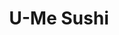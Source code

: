 ---
layout: place
title: "U-Me Sushi"
permalink: /new-york/woodhaven/u-me-sushi.html
stateAbbr: NY
stateName: New York
cityName: Woodhaven
place_id: ChIJncjM5PxdwokR9tFh1SRh_Go
photos:
  - name: >-
      places/ChIJncjM5PxdwokR9tFh1SRh_Go/photos/AeeoHcIc3wT16mUDgLAL64EKjzKzQthplrIOE-YZcVXwCEBh77OolekYmodr4zHeRdHirkaXTA28jVnanmTBdgrQxbWCmvryhG95wS_qVj1Zzv_hP-VO_KoU_kJT3pCfFEja6noP9hcKJi3DDiZqQS6jCfEbkkX1o1SM4vlIdx_yUQrLXsPn6y3-f8PDRrN_AYGv25fMCkaTnfYBoCJCcJ3jNrUEMJI0RyyAihkz0495Ql0PEtr9vkgJ-Jy-XNcXlo9FAdfN_8OB43xsSoiyavCj41gSFFnhfJT3tgwb8Hc_0AGSjVVYhq8F6SIXGHddeK45MJIMExVyZL9h5ccTo2QmxWTT3Px8OqGAcilMwPTLQezeHPQZznRMiY_SM6j_Dk4QmEdyReHlcg2tir5JoHFUQYvjnp8az2JBccRoT_CLnpb7lA
    widthPx: 3072
    heightPx: 4080
    authorAttributions:
      - displayName: Jim Ryan
        uri: https://maps.google.com/maps/contrib/110344283172678365745
        photoUri: >-
          https://lh3.googleusercontent.com/a-/ALV-UjWTVgAKhkpsRFPKcH803ki4fR3oc7x3BPYTVurLDTjq1EC0c3sBnw=s100-p-k-no-mo
    flagContentUri: >-
      https://www.google.com/local/imagery/report/?cb_client=maps_api_places.places_api&image_key=!1e10!2sCIHM0ogKEICAgICug-W_ag&hl=en-US
    googleMapsUri: >-
      https://www.google.com/maps/place//data=!3m4!1e2!3m2!1sCIHM0ogKEICAgICug-W_ag!2e10!4m2!3m1!1s0x89c25dfce4ccc89d:0x6afc6124d561d1f6
  - name: >-
      places/ChIJncjM5PxdwokR9tFh1SRh_Go/photos/AeeoHcLgVOksv2EgiNVRUGvrZN0Im9OTSWPGD1L8uVNjimqvWS3ypwW_EaGe5CeB-uicAkQErYbeq3p-NZNCPxhLSjjsbk3rwFcCxOgazPbR1EvPIKDYLymcXmAbeyI_YIW5oMOZw6pKbrlinCWzDby_IuACiXYssuIfY1EfJ67y_-vhH-NP7U24HLLqaJbqyBu2YCCVnEOlG_D6KQSgPwi5nPs1ZvtXQIUo422yWOtz2XErhODC7PvLEXj5e_iRqQdTRUXlWBk1bFkQQ0WJPZrrFGhfqY3h2mKlSwAOHGUNg7e12Q
    widthPx: 1280
    heightPx: 1707
    authorAttributions:
      - displayName: U-Me Sushi
        uri: https://maps.google.com/maps/contrib/107227661846027485290
        photoUri: >-
          https://lh3.googleusercontent.com/a-/ALV-UjXwF46e_BExh_BwATcxmujEqtUoVljPqBvyRGkIhu140SPdGvs=s100-p-k-no-mo
    flagContentUri: >-
      https://www.google.com/local/imagery/report/?cb_client=maps_api_places.places_api&image_key=!1e10!2sAF1QipPmzTlNbYkMyTTDWE84Oeqt4isTZR-udXgD1vpS&hl=en-US
    googleMapsUri: >-
      https://www.google.com/maps/place//data=!3m4!1e2!3m2!1sAF1QipPmzTlNbYkMyTTDWE84Oeqt4isTZR-udXgD1vpS!2e10!4m2!3m1!1s0x89c25dfce4ccc89d:0x6afc6124d561d1f6
  - name: >-
      places/ChIJncjM5PxdwokR9tFh1SRh_Go/photos/AeeoHcISzih606nYUQmHBoP4Ny9w_QK2jC4tVMmpOCjCc_5sDsjNksEOYma4pAShV28SC0A7uDfi8AS8COAySMIK4CuqaPEcpQg49khyUr03nG4laZLNtlGcjm1PH5H3srYifZPKFLHaXJmHGaMl4nKStImle-eMBzsFp7NB2BzZ7lYHaojshVdFpsYekpY7RnTgboMby6jp_-YGv_ZRLlP1gydhtgxFysCtC-V50qvbhQ9n9VUyR8V2CQDUpJGCRPv3-E-d3mSOVPoqaCI1uAp_CImP82mX0J--XT8792P7i_UMPGTvwi_9X1iTUQ-89hz33-t96CIWeZGuN-MsowRY5ys-Potptt6hGmcioeoDEEhoDkt38fCTpc_PS8MowNQa2FBNNSmTrvW2kf3fSfEKo3KewLMIuVdagNsIrc98wjuDdRuM
    widthPx: 3600
    heightPx: 4800
    authorAttributions:
      - displayName: Vanesa Corder
        uri: https://maps.google.com/maps/contrib/117524763012059048311
        photoUri: >-
          https://lh3.googleusercontent.com/a/ACg8ocInyv0m38zB-Ypz5mtBAg7TJvGfgwHcc4ugIXYGIb9_A_4DDg=s100-p-k-no-mo
    flagContentUri: >-
      https://www.google.com/local/imagery/report/?cb_client=maps_api_places.places_api&image_key=!1e10!2sCIHM0ogKEICAgIDf3o2zkwE&hl=en-US
    googleMapsUri: >-
      https://www.google.com/maps/place//data=!3m4!1e2!3m2!1sCIHM0ogKEICAgIDf3o2zkwE!2e10!4m2!3m1!1s0x89c25dfce4ccc89d:0x6afc6124d561d1f6
  - name: >-
      places/ChIJncjM5PxdwokR9tFh1SRh_Go/photos/AeeoHcLy5-VRNiDZt9sCRbeeumewrTwGJCR-mb05cS0xg45c2BlSkwL9BmLz8ZvhTQ342-tZwL-1hQH1KdOaFP1ky6R1Z90X1BJoNVY-U6Hw4Esr_rW1YFrW4gX4NXa_ZwRi42VlsDWh6MUOdgRstpzmm-uWSsiHoU9V1wjrfKOYwdF24Wt3J4EtvpRL8fJ5HftIoGgQfjP3-74ztUcFrGSrCyVmTrAO7DWTdFLwTayb79FVIh4RwPvgRX0YTVMSpVU68yyfVj35tn1pBhNEwVsDw435m8NIm7vVqT1z7sozJIY77Q
    widthPx: 3024
    heightPx: 4032
    authorAttributions:
      - displayName: U-Me Sushi
        uri: https://maps.google.com/maps/contrib/107227661846027485290
        photoUri: >-
          https://lh3.googleusercontent.com/a-/ALV-UjXwF46e_BExh_BwATcxmujEqtUoVljPqBvyRGkIhu140SPdGvs=s100-p-k-no-mo
    flagContentUri: >-
      https://www.google.com/local/imagery/report/?cb_client=maps_api_places.places_api&image_key=!1e10!2sAF1QipPvydlxQvm_EfV1L0CKngnOQQzPYDxajJQ8oBq2&hl=en-US
    googleMapsUri: >-
      https://www.google.com/maps/place//data=!3m4!1e2!3m2!1sAF1QipPvydlxQvm_EfV1L0CKngnOQQzPYDxajJQ8oBq2!2e10!4m2!3m1!1s0x89c25dfce4ccc89d:0x6afc6124d561d1f6
  - name: >-
      places/ChIJncjM5PxdwokR9tFh1SRh_Go/photos/AeeoHcImzz2OrnZ3td8UkMRpqqaXR1Nl4DWyaKRRt_f11asqYsSh8cL6BLo_GPKm8FVjHevRGM6nQYGyXTzlEQogSUOVGaA_Lno8JNv4q3hG9IDulvwFwVcTUZpCRdhi9ohh7Fa4a9dB6PssKUS2r9wwOr3Cec2PEGcvWy_r2U_ITOMfLnxsiA_gp5LMxGCoCu0NaZkgjW8qFcFSOz9hLjzgAdhikmDVlNQNBiloyEqVMl00ENs6sR7CAc4f39xoAwp8SeEn_ekrnH69Xcy3ypaR7tWXgOKck4VJiFwyt71YdimjO8s0PgmYka-W_bF9tCIFC49Zxv-oTEpD3b6D_lYXNy8DAODJ5ZB-kBu-DCFvQwbtn_aqi_NXrViagbwljO14ctNdA3zFSPL_ZSuDO530Lj3PbqzkCgQwL2VNdoqHK8zlWi3O
    widthPx: 4032
    heightPx: 3024
    authorAttributions:
      - displayName: Shivaul Tulsi
        uri: https://maps.google.com/maps/contrib/104997399092387463697
        photoUri: >-
          https://lh3.googleusercontent.com/a-/ALV-UjWA_guWpVfFqsVegrtyKl3Fp1LqfC4QVL_LY6YhajvI7snewG53cQ=s100-p-k-no-mo
    flagContentUri: >-
      https://www.google.com/local/imagery/report/?cb_client=maps_api_places.places_api&image_key=!1e10!2sCIHM0ogKEICAgICOwZXLjQE&hl=en-US
    googleMapsUri: >-
      https://www.google.com/maps/place//data=!3m4!1e2!3m2!1sCIHM0ogKEICAgICOwZXLjQE!2e10!4m2!3m1!1s0x89c25dfce4ccc89d:0x6afc6124d561d1f6
  - name: >-
      places/ChIJncjM5PxdwokR9tFh1SRh_Go/photos/AeeoHcIXsp9NjkHnrfh3_QmoOJGQ4A3e3ckmwGMdas6iJVjcE8zCrEtgYd-Iev5msunBA6wSw0rdoQnug2aDApZV0-ngtWX7WOANtf9ZR_2AwhbyHi0z5PbE0cfqY7LxcBCvaVur2kUV25bgpZAGgZV9HRJtXfBxb38E3MJ5IkNzmDYVBE5KqZQZXC99rNabJEnPKB9mLqYQ_O0Y-ggR8eiRmbQP8aEgeVlH9MJJMa-yprVdiVIjQhIlsI0KxkxzLlbCiNJHOumJTTR-wnG0MOZhO9QJD1px3Mg_79auTMTRJ7SNCCKu97rQUl1f8knAbFa3dBhKgWEJ2aT9OKEvlNnyxYzEhWAMZyYDR1C-HFMtnORQfn9wl3zHYMzV5lvjfmt50W20iqWvzTIgetf1RSuODye58IelFwnXcHybCxxFHHuUb8O2
    widthPx: 3024
    heightPx: 4032
    authorAttributions:
      - displayName: Jose Snchz
        uri: https://maps.google.com/maps/contrib/108814522067967017351
        photoUri: >-
          https://lh3.googleusercontent.com/a/ACg8ocIY50A7iFbKY6RUdujlYrNDBkPRWvYCOeficVyOZa1TAmwiOA=s100-p-k-no-mo
    flagContentUri: >-
      https://www.google.com/local/imagery/report/?cb_client=maps_api_places.places_api&image_key=!1e10!2sCIHM0ogKEICAgID70o7RsQE&hl=en-US
    googleMapsUri: >-
      https://www.google.com/maps/place//data=!3m4!1e2!3m2!1sCIHM0ogKEICAgID70o7RsQE!2e10!4m2!3m1!1s0x89c25dfce4ccc89d:0x6afc6124d561d1f6
  - name: >-
      places/ChIJncjM5PxdwokR9tFh1SRh_Go/photos/AeeoHcJyuN5YyfzpMJ-97KxYGM-bDNw0AAsfndGmq3mLHIcTSbXUlAMGftpWe9G4UFfswdlkOude1abS2ZHw763jcq0WC_PUP5GLc9rPIvEW17WzCI9kUIwUMAPpJuMac9-fxlNiQf_ImJ10x_wMkdTLOSmIEfW6bALsNIqTac602rEJlYzruCeNP4Nmesnrso81kf9Y8R9gQCkc7WNyr0IX1AO0Eb7R_N2AinJTASp-ZI_s2ZT0Hxm8zEei0sEHLeWTECtVBCRAfXruwWzQFz82Me_SYaYDpKUItBgkK8_Qpx8bovYriekySHOu3fmy1eyBtg8JmIjbyVUeiIIl2lGFXydlvfqMb8kAQg35Ozrk8UV8Ysyc-zTVFkOmCjny605sipJAdh0FlHv5puk4XMKy8r-bWo4hzU2oB2Rd7n4LflKjzjg1
    widthPx: 3072
    heightPx: 4080
    authorAttributions:
      - displayName: 'Null'
        uri: https://maps.google.com/maps/contrib/115011092444066010696
        photoUri: >-
          https://lh3.googleusercontent.com/a-/ALV-UjUdNWWVGq-lrvBOJl36H8XhO5G42fSkqLAW4o7pN0Nk-5iNSw=s100-p-k-no-mo
    flagContentUri: >-
      https://www.google.com/local/imagery/report/?cb_client=maps_api_places.places_api&image_key=!1e10!2sCIHM0ogKEICAgICX9aW42gE&hl=en-US
    googleMapsUri: >-
      https://www.google.com/maps/place//data=!3m4!1e2!3m2!1sCIHM0ogKEICAgICX9aW42gE!2e10!4m2!3m1!1s0x89c25dfce4ccc89d:0x6afc6124d561d1f6
  - name: >-
      places/ChIJncjM5PxdwokR9tFh1SRh_Go/photos/AeeoHcLtpQfNTzOUk8KnPtfasgul6o7R1hzY3fhouhjcXwJQXrZEZh5Xj4WLBvX_sad8PGgtnHHjV-x_ktn4zrrVJBcjhobbto1ePlLyEBO8l1n-S5k-RoirpLd8aI3xMnZ3Wki_v8EYacobVZ38mwjNAsVuI8syTkbcLCfKHN6JgFrEPjnKSvsJ3xo2fOlBZBMtgvAapYnPZ8OQW1nkImUYQ5yhgupetaAsoah3j20w2-9Zy747vf5Wt8nuhxoQcn2YaaZK-sBpK5fv_54jtnFsXWA7TY2l8-2bSMlUX1SDr9QWzGk0ynaTrKpCSAduaPw3I1GlXfcFcCvAjJdW3mMRCjKmi_SeGeDJQ1etPyHxb5XpaR7I96_aKBv9SSRJrUrTbxkEgkDaxR1mA0_bnH6TEI8jR3NT0OSrHvVSJLVtUDLQpHg
    widthPx: 4000
    heightPx: 3000
    authorAttributions:
      - displayName: Petal Jarvis
        uri: https://maps.google.com/maps/contrib/102487472119048059166
        photoUri: >-
          https://lh3.googleusercontent.com/a/ACg8ocL1n9P67owNa5wYNne39pt0Y0CaFD4PW5dvanQIV0CiRdrY2A=s100-p-k-no-mo
    flagContentUri: >-
      https://www.google.com/local/imagery/report/?cb_client=maps_api_places.places_api&image_key=!1e10!2sCIHM0ogKEICAgICT7Z3O4AE&hl=en-US
    googleMapsUri: >-
      https://www.google.com/maps/place//data=!3m4!1e2!3m2!1sCIHM0ogKEICAgICT7Z3O4AE!2e10!4m2!3m1!1s0x89c25dfce4ccc89d:0x6afc6124d561d1f6
  - name: >-
      places/ChIJncjM5PxdwokR9tFh1SRh_Go/photos/AeeoHcJ2lTUJ-MfarDNDMquO3S-9oXejxRezWfchorqE7Yo0rWLagqlttJizwiqrFt4yQva57ayebYyKIkPdZF7pUDrPPvhBeYuxmGgEge39vTqus3RteUzQkB4TqTqE8AF9NMl68n1aKT7nXEzIPbieGwpok9MqY6NQko3nwQYMYU0vAS5RARUscxolkmycpgqXCyZ2geYdq4O1NFvTGDXaC9ofcLPzabqEgescLqAmvcQG0BFb4aibm7gm05jHW5vS5qLkmKuOQsNf-GdEKf6IKDwKHYzM71Nom1EUwH4jZwmM8zR8rutI5GLxqP8RZEahxhAUiizCY263wjaIZxGbb6K9zg4I6CCfpxIRKgrU1YQfBUMxBPb6sLzeGp9FEWTsaVx8Z8Q4uUJM-17INMSOfA8vn2tyjFQ7dbXtr8Rm-KYJNw
    widthPx: 3024
    heightPx: 4032
    authorAttributions:
      - displayName: Jhoanna
        uri: https://maps.google.com/maps/contrib/105311689604016587952
        photoUri: >-
          https://lh3.googleusercontent.com/a-/ALV-UjUW7JeifU7kbDtsJ92eCgoXhOUy88cnO_dR4arb6yVCwgeDVL_fZw=s100-p-k-no-mo
    flagContentUri: >-
      https://www.google.com/local/imagery/report/?cb_client=maps_api_places.places_api&image_key=!1e10!2sCIHM0ogKEICAgICLjJW4Bw&hl=en-US
    googleMapsUri: >-
      https://www.google.com/maps/place//data=!3m4!1e2!3m2!1sCIHM0ogKEICAgICLjJW4Bw!2e10!4m2!3m1!1s0x89c25dfce4ccc89d:0x6afc6124d561d1f6
  - name: >-
      places/ChIJncjM5PxdwokR9tFh1SRh_Go/photos/AeeoHcIy_8ipEyzOgUkAjwFjw4dYQTfRNe9Pf0p_RHNZH0GhYrWeKl7GSP5_YtE9QVDeLYfxBGFoMkkv7E8GPk4u__cBB_bxkhl0gBUdfzYK_l63Zru3T854zkgDIUByJjCKrnHFI-SdxOKlvfMkD_WIrRoA7gMUDvJ1WI2J67ykqRcXfOBGBYDqy2Me61EDBZPRAKjEKVmmMgtakl9zRaTomjXWV6KgehagDDtWy51musewt10BUpv49tmPlQM4k_J1xDOPsw6q8Go1f8GsSphgof_EfV4gZ71J0SDm5EYKDEhMyFmx7dglyYQSok6nxLCLihY6CJpt8r5ONB8_kpd80v7fub7xyLp9YuBGw1qki4KabwI0slYNOsnrAd3Vkh_YjlJXOhgbzmJuxhA1ICRMm1cw0bFLmVESiV8BOinwGZs
    widthPx: 4000
    heightPx: 2992
    authorAttributions:
      - displayName: Lingyun Wang
        uri: https://maps.google.com/maps/contrib/102258014999611575035
        photoUri: >-
          https://lh3.googleusercontent.com/a/ACg8ocJjShelTD3HFxncEqlILdQIdNA74sUgbL4XmEPqt0hZSo2Thw=s100-p-k-no-mo
    flagContentUri: >-
      https://www.google.com/local/imagery/report/?cb_client=maps_api_places.places_api&image_key=!1e10!2sCIHM0ogKEICAgIC4m5acaw&hl=en-US
    googleMapsUri: >-
      https://www.google.com/maps/place//data=!3m4!1e2!3m2!1sCIHM0ogKEICAgIC4m5acaw!2e10!4m2!3m1!1s0x89c25dfce4ccc89d:0x6afc6124d561d1f6
address: 85-09 Jamaica Ave, Woodhaven, NY 11421, USA
street: 85-09 Jamaica Ave
city: Woodhaven
state: NY
zip: '11421'
country: USA
neighborhood: Woodhaven
latitude: '40.692671'
longitude: '-73.858696'
accessibility_options:
  wheelchairAccessibleEntrance: true
  wheelchairAccessibleRestroom: true
  wheelchairAccessibleSeating: true
business_status: OPERATIONAL
name: U-Me Sushi
google_maps_links:
  directionsUri: >-
    https://www.google.com/maps/dir//''/data=!4m7!4m6!1m1!4e2!1m2!1m1!1s0x89c25dfce4ccc89d:0x6afc6124d561d1f6!3e0
  placeUri: https://maps.google.com/?cid=7709143472978121206
  writeAReviewUri: >-
    https://www.google.com/maps/place//data=!4m3!3m2!1s0x89c25dfce4ccc89d:0x6afc6124d561d1f6!12e1
  reviewsUri: >-
    https://www.google.com/maps/place//data=!4m4!3m3!1s0x89c25dfce4ccc89d:0x6afc6124d561d1f6!9m1!1b1
  photosUri: >-
    https://www.google.com/maps/place//data=!4m3!3m2!1s0x89c25dfce4ccc89d:0x6afc6124d561d1f6!10e5
primary_type: Japanese Restaurant
opening_hours:
  regular: null
  current: null
secondary_opening_hours:
  regular:
    weekdayDescriptions: null
    type: null
  current:
    weekdayDescriptions: null
    type: null
phone: (718) 849-6868
price_level: PRICE_LEVEL_MODERATE
price_range: $10 &ndash; $20
rating: '4.2'
rating_count: 236
website: https://umesushiqueens.com/
description: null
reviews:
  - name: >-
      places/ChIJncjM5PxdwokR9tFh1SRh_Go/reviews/ChZDSUhNMG9nS0VJQ0FnSUNYOWFXNEdnEAE
    relativePublishTimeDescription: 5 months ago
    rating: 5
    text:
      text: >-
        I love this restaurant, a small oasis tucked into the middle of a busy
        city. The restaurant delivers top quality food at great prices. Everyone
        there is so nice and the lady that tends to you is truly world class. Me
        and my partner go there every week!
      languageCode: en
    originalText:
      text: >-
        I love this restaurant, a small oasis tucked into the middle of a busy
        city. The restaurant delivers top quality food at great prices. Everyone
        there is so nice and the lady that tends to you is truly world class. Me
        and my partner go there every week!
      languageCode: en
    authorAttribution:
      displayName: 'Null'
      uri: https://www.google.com/maps/contrib/115011092444066010696/reviews
      photoUri: >-
        https://lh3.googleusercontent.com/a-/ALV-UjUdNWWVGq-lrvBOJl36H8XhO5G42fSkqLAW4o7pN0Nk-5iNSw=s128-c0x00000000-cc-rp-mo
    publishTime: '2024-10-19T06:11:29.430862Z'
    flagContentUri: >-
      https://www.google.com/local/review/rap/report?postId=ChZDSUhNMG9nS0VJQ0FnSUNYOWFXNEdnEAE&d=17924085&t=1
    googleMapsUri: >-
      https://www.google.com/maps/reviews/data=!4m6!14m5!1m4!2m3!1sChZDSUhNMG9nS0VJQ0FnSUNYOWFXNEdnEAE!2m1!1s0x89c25dfce4ccc89d:0x6afc6124d561d1f6
  - name: >-
      places/ChIJncjM5PxdwokR9tFh1SRh_Go/reviews/ChZDSUhNMG9nS0VJQ0FnSUNYOWFtQ0FnEAE
    relativePublishTimeDescription: 5 months ago
    rating: 5
    text:
      text: >-
        The best place to get sushi in Woodhaven! My Partner & I go here EVERY
        week! It's amazing! The customer service is amazing, the food is amazing
        as well! I genuinely feel welcome everytime!!
      languageCode: en
    originalText:
      text: >-
        The best place to get sushi in Woodhaven! My Partner & I go here EVERY
        week! It's amazing! The customer service is amazing, the food is amazing
        as well! I genuinely feel welcome everytime!!
      languageCode: en
    authorAttribution:
      displayName: Jerick
      uri: https://www.google.com/maps/contrib/115590952973387386039/reviews
      photoUri: >-
        https://lh3.googleusercontent.com/a/ACg8ocIF0TNENzBxT7Ie6t7L-7okY1Wc8bihAMaSPbytXnZGUf7BPL9e=s128-c0x00000000-cc-rp-mo
    publishTime: '2024-10-19T05:55:59.309259Z'
    flagContentUri: >-
      https://www.google.com/local/review/rap/report?postId=ChZDSUhNMG9nS0VJQ0FnSUNYOWFtQ0FnEAE&d=17924085&t=1
    googleMapsUri: >-
      https://www.google.com/maps/reviews/data=!4m6!14m5!1m4!2m3!1sChZDSUhNMG9nS0VJQ0FnSUNYOWFtQ0FnEAE!2m1!1s0x89c25dfce4ccc89d:0x6afc6124d561d1f6
  - name: >-
      places/ChIJncjM5PxdwokR9tFh1SRh_Go/reviews/ChZDSUhNMG9nS0VJQ0FnSUNMakpXNEd3EAE
    relativePublishTimeDescription: 9 months ago
    rating: 5
    text:
      text: >-
        This is my new favorite spot! The staff was super friendly and very
        attentive. I ordered Jamaica Roll and my partner ordered the Fuji Roll,
        with beverages, totalled under $40. Absolutely delicious meals and great
        affordable price. Wish I could gatekeep this place but they DESERVE
        their 5 stars! ❤️ Will come again!
      languageCode: en
    originalText:
      text: >-
        This is my new favorite spot! The staff was super friendly and very
        attentive. I ordered Jamaica Roll and my partner ordered the Fuji Roll,
        with beverages, totalled under $40. Absolutely delicious meals and great
        affordable price. Wish I could gatekeep this place but they DESERVE
        their 5 stars! ❤️ Will come again!
      languageCode: en
    authorAttribution:
      displayName: Jhoanna
      uri: https://www.google.com/maps/contrib/105311689604016587952/reviews
      photoUri: >-
        https://lh3.googleusercontent.com/a-/ALV-UjUW7JeifU7kbDtsJ92eCgoXhOUy88cnO_dR4arb6yVCwgeDVL_fZw=s128-c0x00000000-cc-rp-mo-ba4
    publishTime: '2024-06-20T02:48:53.934259Z'
    flagContentUri: >-
      https://www.google.com/local/review/rap/report?postId=ChZDSUhNMG9nS0VJQ0FnSUNMakpXNEd3EAE&d=17924085&t=1
    googleMapsUri: >-
      https://www.google.com/maps/reviews/data=!4m6!14m5!1m4!2m3!1sChZDSUhNMG9nS0VJQ0FnSUNMakpXNEd3EAE!2m1!1s0x89c25dfce4ccc89d:0x6afc6124d561d1f6
  - name: >-
      places/ChIJncjM5PxdwokR9tFh1SRh_Go/reviews/ChdDSUhNMG9nS0VJQ0FnSURMamJxdnBBRRAB
    relativePublishTimeDescription: 9 months ago
    rating: 5
    text:
      text: >-
        This spot is my usual takeout sushi spot and this is my second time
        dining in- just a reminder how amazing and fresh their sushi is. Also,
        the service was great, especially the woman who served us - excellent
        hospitality. Thank you guys so much, we cleared our plate so fast. It’s
        really nice to have a such a great gem here in Woodhaven.
      languageCode: en
    originalText:
      text: >-
        This spot is my usual takeout sushi spot and this is my second time
        dining in- just a reminder how amazing and fresh their sushi is. Also,
        the service was great, especially the woman who served us - excellent
        hospitality. Thank you guys so much, we cleared our plate so fast. It’s
        really nice to have a such a great gem here in Woodhaven.
      languageCode: en
    authorAttribution:
      displayName: Tamanna Yousuf
      uri: https://www.google.com/maps/contrib/116882221350390945998/reviews
      photoUri: >-
        https://lh3.googleusercontent.com/a-/ALV-UjW0zBeAIu8S0VJxXmzpj4oPY6-m7_t4RC1YMy7Bxtr5rAVN12BZbA=s128-c0x00000000-cc-rp-mo-ba2
    publishTime: '2024-06-29T11:22:36.621195Z'
    flagContentUri: >-
      https://www.google.com/local/review/rap/report?postId=ChdDSUhNMG9nS0VJQ0FnSURMamJxdnBBRRAB&d=17924085&t=1
    googleMapsUri: >-
      https://www.google.com/maps/reviews/data=!4m6!14m5!1m4!2m3!1sChdDSUhNMG9nS0VJQ0FnSURMamJxdnBBRRAB!2m1!1s0x89c25dfce4ccc89d:0x6afc6124d561d1f6
  - name: >-
      places/ChIJncjM5PxdwokR9tFh1SRh_Go/reviews/ChZDSUhNMG9nS0VJQ0FnSURKNzRlVmZREAE
    relativePublishTimeDescription: a year ago
    rating: 5
    text:
      text: >-
        Came here on a whim becuase my husband I were craving sushi. We drove
        past it on our way home and were always curious and picky when it comes
        to sushi.


        The food and desert was fresh, delicious and filling! Vivian was such an
        amazing waitress, super attentive and super sweet.


        Parking is a hit or miss, but we went around 7ish maybe 8pm and it empty
        and started to pick up and found parking right up front.


        Definitely returning here and hope you enjoy your visit!
      languageCode: en
    originalText:
      text: >-
        Came here on a whim becuase my husband I were craving sushi. We drove
        past it on our way home and were always curious and picky when it comes
        to sushi.


        The food and desert was fresh, delicious and filling! Vivian was such an
        amazing waitress, super attentive and super sweet.


        Parking is a hit or miss, but we went around 7ish maybe 8pm and it empty
        and started to pick up and found parking right up front.


        Definitely returning here and hope you enjoy your visit!
      languageCode: en
    authorAttribution:
      displayName: Elizabeth Kats
      uri: https://www.google.com/maps/contrib/108757348956483841303/reviews
      photoUri: >-
        https://lh3.googleusercontent.com/a-/ALV-UjXM1p2MoWgn-LQGed8Zw6ig-VyU13SHBdS8ZJX4K4cyxEZ2GXRicw=s128-c0x00000000-cc-rp-mo-ba4
    publishTime: '2023-07-25T15:39:45.244498Z'
    flagContentUri: >-
      https://www.google.com/local/review/rap/report?postId=ChZDSUhNMG9nS0VJQ0FnSURKNzRlVmZREAE&d=17924085&t=1
    googleMapsUri: >-
      https://www.google.com/maps/reviews/data=!4m6!14m5!1m4!2m3!1sChZDSUhNMG9nS0VJQ0FnSURKNzRlVmZREAE!2m1!1s0x89c25dfce4ccc89d:0x6afc6124d561d1f6
parking_options:
  freeParkingLot: false
  freeStreetParking: true
  paidStreetParking: true
  valetParking: false
  freeGarageParking: false
payment_options:
  acceptsDebitCards: true
  acceptsCashOnly: false
  acceptsNfc: true
allow_dogs: null
curbside_pickup: null
delivery: true
dine_in: true
good_for_children: true
good_for_groups: true
good_for_sports: false
live_music: null
menu_for_children: false
outdoor_seating: false
reservable: true
restroom: true
serves_beer: null
serves_breakfast: false
serves_brunch: null
serves_cocktails: null
serves_coffee: null
serves_dinner: true
serves_dessert: null
serves_lunch: true
serves_vegetarian_food: true
serves_wine: null
takeout: true

---